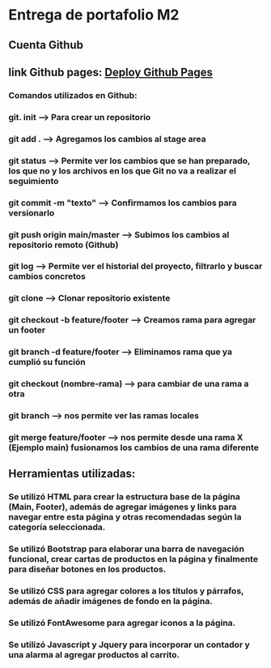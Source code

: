 # Entrega de portafolio M2

## Cuenta Github

## link Github pages: [Deploy Github Pages](https://github.com/noyanedelparada/Portafolio-m2)


### Comandos utilizados en Github:



### git. init --> Para crear un repositorio
### 
### git add . --> Agregamos los cambios al stage area
### 
### git status --> Permite ver los cambios que se han preparado, los que no y los archivos en los que Git no va a realizar el seguimiento
### 
### git commit -m "texto" --> Confirmamos los cambios para versionarlo
### 
### git push origin main/master --> Subimos los cambios al repositorio remoto (Github)
### 
### git log --> Permite ver el historial del proyecto, filtrarlo y buscar cambios concretos
### 
### git clone --> Clonar repositorio existente
### 
### git checkout -b feature/footer --> Creamos rama para agregar un footer
### 
### git branch -d feature/footer --> Eliminamos rama que ya cumplió su función 
### 
### git checkout (nombre-rama) --> para cambiar de una rama a otra
### 
### git branch --> nos permite ver las ramas locales
### 
### git merge feature/footer --> nos permite desde una rama X (Ejemplo main) fusionamos los cambios de una rama diferente

## Herramientas utilizadas:

### Se utilizó HTML para crear la estructura base de la página (Main, Footer), además de agregar imágenes y links para navegar entre esta página y otras recomendadas según la categoría seleccionada.

### Se utilizó Bootstrap para elaborar una barra de navegación funcional, crear cartas de productos en la página y finalmente para diseñar botones en los productos.

### Se utilizó CSS para agregar colores a los títulos y párrafos, además de añadir imágenes de fondo en la página.

### Se utilizó FontAwesome para agregar iconos a la página.

### Se utilizó Javascript y Jquery para incorporar un contador y una alarma al agregar productos al carrito.